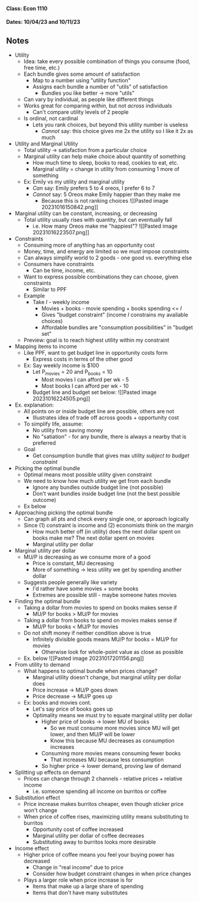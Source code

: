#### Class: Econ 1110
#### Dates: 10/04/23 and 10/11/23

## Notes

- Utility 
	- Idea: take every possible combination of things you consume (food, free time, etc.)
	- Each bundle gives some amount of satisfaction
		- Map to a number using "utility function"
		- Assigns each bundle a number of "utils" of satisfaction
			- Bundles you like better -> more "utils"
	- Can vary by individual, as people like different things
	- Works great for comparing *within*, but not *across* individuals
		- Can't compare utility levels of 2 people
	- Is ordinal, not cardinal
		- Lets you rank choices, but beyond this utility number is useless
			- *Cannot* say: this choice gives me 2x the utility so I like it 2x as much
- Utility and Marginal Utility
	- Total utility -> satisfaction from a particular choice
	- Marginal utility can help make choice about quantity of something
		- How much time to sleep, books to read, cookies to eat, etc.
		- Marginal utility = change in utility from consuming 1 more of something
	- Ex: Emily vs my utility and marginal utility
		- *Can* say: Emily prefers 5 to 4 oreos, I prefer 6 to 7
		- *Cannot* say: 5 Oreos make Emily happier than they make me 
			- Because this is not ranking choices
![[Pasted image 20231016150842.png]]
- Marginal utility can be constant, increasing, or decreasing
	- Total utility usually rises with quantity, but can eventually fall
		- i.e. How many Oreos make me "happiest"?
![[Pasted image 20231016223507.png]]
- Constraints
	- Consuming more of anything has an opportunity cost
	- Money, time, and energy are limited so we must impose constraints
	- Can always simplify world to 2 goods - one good vs. everything else
	- Consumers have constraints
		- Can be time, income, etc. 
	- Want to express possible combinations they can choose, given constraints
		- Similar to PPF
	- Example
		- Take *I* - weekly income
			- Movies + books - movie spending + books spending <= *I*
			- Gives "budget constraint" (income *I* constrains my available choices)
			- Affordable bundles are "consumption possibilities" in "budget set"
	- Preview: goal is to reach highest utility within my constraint
- Mapping items to income
	- Like PPF, want to get budget line in opportunity costs form
		- Express costs in terms of the other good
	- Ex: Say weekly income is $100
		- Let P<sub>movies</sub> = 20 and P<sub>books</sub> = 10
			- Most movies I can afford per wk - 5
			- Most books I can afford per wk - 10
		- Budget line and budget set below:
![[Pasted image 20231016224505.png]]
- Ex. explanation: 
	- All points on or inside budget line are possible, others are not
		- Illustrates idea of trade off across goods + opportunity cost
	- To simplify life, assume:
		- No utility from saving money
		- No "satiation" - for any bundle, there is always a nearby that is preferred
	- Goal
		- Get consumption bundle that gives max utility *subject to budget constraint*
- Picking the optimal bundle
	- Optimal means most possible utility given constraint
	- We need to know how much utility we get from each bundle
		- Ignore any bundles outside budget line (not possible)
		- Don't want bundles inside budget line (not the best possible outcome)
	- Ex below
- Approaching picking the optimal bundle
	- Can graph all pts and check every single one, or approach logically
	- Since (1) constraint is income and (2) economists think on the margin
		- How much better off (in utility) does the next dollar spent on books make me? The next dollar spent on movies
		- Marginal utility per dollar
- Marginal utility per dollar
	- MU/P is decreasing as we consume more of a good
		- Price is constant, MU decreasing
		- More of something -> less utility we get by spending another dollar
	- Suggests people generally like variety
		- I'd rather have some movies + some books
		- Extremes are possible still - maybe someone hates movies
- Finding the optimal bundle
	- Taking a dollar from movies to spend on books makes sense if
		- MU/P for books > MU/P for movies
	- Taking a dollar from books to spend on movies makes sense if
		- MU/P for books < MU/P for movies
	- Do not shift money if neither condition above is true
		- Infinitely divisible goods means MU/P for books = MU/P for movies
			- Otherwise look for whole-point value as close as possible
	- Ex. below
![[Pasted image 20231017201156.png]]
- From utility to demand
	- What happens to optimal bundle when prices change?
		- Marginal utility doesn't change, but marginal utility per dollar does
		- Price increase -> MU/P goes down
		- Price decrease -> MU/P goes up
	- Ex: books and movies cont.
		- Let's say price of books goes up
		- Optimality means we must try to equate marginal utility per dollar
			- Higher price of books -> lower MU of books
				- So we must consume more movies since MU will get lower, and then MU/P will be lower
				- Know this because MU decreases as consumption increases
			- Consuming more movies means consuming fewer books
				- That increases MU because less consumption
			- So higher price -> lower demand, proving law of demand
- Splitting up effects on demand
	- Prices can change through 2 channels - relative prices + relative income
		- i.e. someone spending all income on burritos or coffee
- Substitution effect
	- Price increase makes burritos cheaper, even though sticker price won't change
	- When price of coffee rises, maximizing utility means substituting to burritos
		- Opportunity cost of coffee increased
		- Marginal utility per dollar of coffee decreases
		- Substituting away to burritos looks more desirable
- Income effect
	- Higher price of coffee means you feel your buying power has decreased
		- Change in "real income" due to price
		- Consider how budget constraint changes in when price changes
	- Plays a larger role when price increase is for
		- Items that make up a large share of spending
		- Items that don't have many substitutes